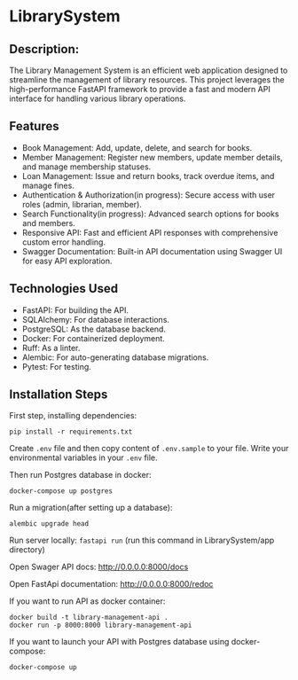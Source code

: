 # LibrarySystem

## Description:
The Library Management System is an efficient web application designed to streamline the management of library
resources. This project leverages the high-performance FastAPI framework to provide a fast and modern API
interface for handling various library operations.

## Features
- Book Management:
Add, update, delete, and search for books.
- Member Management:
Register new members, update member details, and manage membership statuses.
- Loan Management:
Issue and return books, track overdue items, and manage fines.
- Authentication & Authorization(in progress): 
Secure access with user roles (admin, librarian, member).
- Search Functionality(in progress): 
Advanced search options for books and members.
- Responsive API:
Fast and efficient API responses with comprehensive custom error handling.
- Swagger Documentation:
Built-in API documentation using Swagger UI for easy API exploration.
## Technologies Used
- FastAPI: For building the API.
- SQLAlchemy: For database interactions.
- PostgreSQL: As the database backend.
- Docker: For containerized deployment.
- Ruff: As a linter.
- Alembic: For auto-generating database migrations.
- Pytest: For testing.
## Installation Steps
First step, installing dependencies:

`pip install -r requirements.txt`

Create `.env` file and then copy content of `.env.sample` to your file.
Write your environmental variables in your `.env` file.

Then run Postgres database in docker:

`docker-compose up postgres`

Run a migration(after setting up a database):

`alembic upgrade head`

Run server locally:
`fastapi run` (run this command in LibrarySystem/app directory)

Open Swager API docs:
http://0.0.0.0:8000/docs

Open FastApi documentation:
http://0.0.0.0:8000/redoc

If you want to run API as docker container:
```
docker build -t library-management-api .
docker run -p 8000:8000 library-management-api
```

If you want to launch your API with Postgres database using docker-compose:

`docker-compose up`

